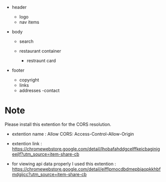 - header
  - logo
  - nav items
- body

  - search
  - restaurant container

    - restraunt card

- footer
  - copyright
  - links
  - addresses
    -contact

# Note

Please install this extention for the CORS resolution.

- extention name : Allow CORS: Access-Control-Allow-Origin
- extention link : https://chromewebstore.google.com/detail/lhobafahddgcelffkeicbaginigeejlf?utm_source=item-share-cb

- for viewing api data properly I used this extention : https://chromewebstore.google.com/detail/eifflpmocdbdmepbjaopkkhbfmdgijcc?utm_source=item-share-cb
